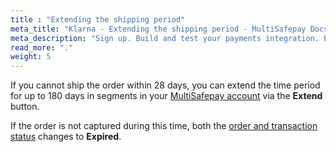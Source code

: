 ```yaml
---
title : "Extending the shipping period"
meta_title: "Klarna - Extending the shipping period - MultiSafepay Docs"
meta_description: "Sign up. Build and test your payments integration. Explore our products and services. Use our API reference, SDKs, and wrappers. Get support."
read_more: "."
weight: 5
---
```

If you cannot ship the order within 28 days, you can extend the time period for up to 180 days in segments in your [MultiSafepay account](https://merchant.multisafepay.com) via the **Extend** button.

If the order is not captured during this time, both the [order and transaction status](/payments/multisafepay-statuses/) changes to **Expired**.